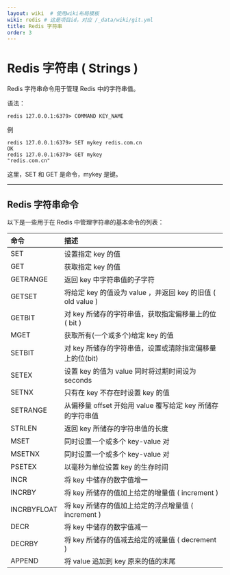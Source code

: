 ```yaml
---
layout: wiki  # 使用wiki布局模板
wiki: redis # 这是项目id，对应 /_data/wiki/git.yml
title: Redis 字符串
order: 3
---
```


# Redis 字符串 ( Strings )

Redis 字符串命令用于管理 Redis 中的字符串值。

语法：

```
redis 127.0.0.1:6379> COMMAND KEY_NAME
```

例

```
redis 127.0.0.1:6379> SET mykey redis.com.cn  
OK   
redis 127.0.0.1:6379> GET mykey   
"redis.com.cn"  
```

这里，SET 和 GET 是命令，mykey 是键。

------



## Redis 字符串命令

以下是一些用于在 Redis 中管理字符串的基本命令的列表：

| 命令        | 描述                                                        |
| :---------- | :---------------------------------------------------------- |
| SET         | 设置指定 key 的值                                           |
| GET         | 获取指定 key 的值                                           |
| GETRANGE    | 返回 key 中字符串值的子字符                                 |
| GETSET      | 将给定 key 的值设为 value ，并返回 key 的旧值 ( old value ) |
| GETBIT      | 对 key 所储存的字符串值，获取指定偏移量上的位 ( bit )       |
| MGET        | 获取所有(一个或多个)给定 key 的值                           |
| SETBIT      | 对 key 所储存的字符串值，设置或清除指定偏移量上的位(bit)    |
| SETEX       | 设置 key 的值为 value 同时将过期时间设为 seconds            |
| SETNX       | 只有在 key 不存在时设置 key 的值                            |
| SETRANGE    | 从偏移量 offset 开始用 value 覆写给定 key 所储存的字符串值  |
| STRLEN      | 返回 key 所储存的字符串值的长度                             |
| MSET        | 同时设置一个或多个 key-value 对                             |
| MSETNX      | 同时设置一个或多个 key-value 对                             |
| PSETEX      | 以毫秒为单位设置 key 的生存时间                             |
| INCR        | 将 key 中储存的数字值增一                                   |
| INCRBY      | 将 key 所储存的值加上给定的增量值 ( increment )             |
| INCRBYFLOAT | 将 key 所储存的值加上给定的浮点增量值 ( increment )         |
| DECR        | 将 key 中储存的数字值减一                                   |
| DECRBY      | 将 key 所储存的值减去给定的减量值 ( decrement )             |
| APPEND      | 将 value 追加到 key 原来的值的末尾                          |
